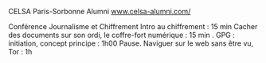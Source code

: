 CELSA Paris-Sorbonne Alumni
www.celsa-alumni.com/

Conférence Journalisme et Chiffrement
Intro au chiffrement : 15 min
Cacher des documents sur son ordi, le coffre-fort numérique : 15 min .
GPG : initiation, concept principe : 1h00
Pause.
Naviguer sur le web sans être vu, Tor : 1h